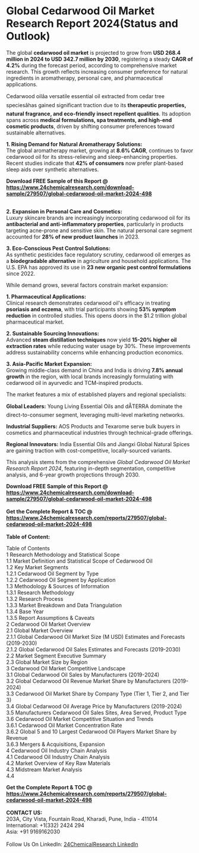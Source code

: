 <h1>Global Cedarwood Oil Market Research Report 2024(Status and Outlook)</h1><p>The global <strong>cedarwood oil market</strong> is projected to grow from <strong>USD 268.4 million in 2024 to USD 342.7 million by 2030</strong>, registering a steady <strong>CAGR of 4.2%</strong> during the forecast period, according to comprehensive market research. This growth reflects increasing consumer preference for natural ingredients in aromatherapy, personal care, and pharmaceutical applications.</p><p>Cedarwood oilâa versatile essential oil extracted from cedar tree speciesâhas gained significant traction due to its <strong>therapeutic properties, natural fragrance, and eco-friendly insect repellent qualities</strong>. Its adoption spans across <strong>medical formulations, spa treatments, and high-end cosmetic products</strong>, driven by shifting consumer preferences toward sustainable alternatives.</p><p><strong>1. Rising Demand for Natural Aromatherapy Solutions:</strong><br>
The global aromatherapy market, growing at <strong>8.6% CAGR</strong>, continues to favor cedarwood oil for its stress-relieving and sleep-enhancing properties. Recent studies indicate that <strong>42% of consumers</strong> now prefer plant-based sleep aids over synthetic alternatives.</p><div><b>Download FREE Sample of this Report @ 
            <a href="https://www.24chemicalresearch.com/download-sample/279507/global-cedarwood-oil-market-2024-498">
            https://www.24chemicalresearch.com/download-sample/279507/global-cedarwood-oil-market-2024-498</a></b></div><br><p><strong>2. Expansion in Personal Care and Cosmetics:</strong><br>
Luxury skincare brands are increasingly incorporating cedarwood oil for its <strong>antibacterial and anti-inflammatory properties</strong>, particularly in products targeting acne-prone and sensitive skin. The natural personal care segment accounted for <strong>28% of new product launches</strong> in 2023.</p><p><strong>3. Eco-Conscious Pest Control Solutions:</strong><br>
As synthetic pesticides face regulatory scrutiny, cedarwood oil emerges as a <strong>biodegradable alternative</strong> in agriculture and household applications. The U.S. EPA has approved its use in <strong>23 new organic pest control formulations</strong> since 2022.</p><p>While demand grows, several factors constrain market expansion:</p><p><strong>1. Pharmaceutical Applications:</strong><br>
Clinical research demonstrates cedarwood oil's efficacy in treating <strong>psoriasis and eczema</strong>, with trial participants showing <strong>53% symptom reduction</strong> in controlled studies. This opens doors in the $1.2 trillion global pharmaceutical market.</p><p><strong>2. Sustainable Sourcing Innovations:</strong><br>
Advanced <strong>steam distillation techniques</strong> now yield <strong>15-20% higher oil extraction rates</strong> while reducing water usage by 30%. These improvements address sustainability concerns while enhancing production economics.</p><p><strong>3. Asia-Pacific Market Expansion:</strong><br>
Growing middle-class demand in China and India is driving <strong>7.8% annual growth</strong> in the region, with local brands increasingly formulating with cedarwood oil in ayurvedic and TCM-inspired products.</p><p>The market features a mix of established players and regional specialists:</p><p><strong>Global Leaders:</strong> Young Living Essential Oils and dÅTERRA dominate the direct-to-consumer segment, leveraging multi-level marketing networks.</p><p><strong>Industrial Suppliers:</strong> AOS Products and Texarome serve bulk buyers in cosmetics and pharmaceutical industries through technical-grade offerings.</p><p><strong>Regional Innovators:</strong> India Essential Oils and Jiangxi Global Natural Spices are gaining traction with cost-competitive, locally-sourced variants.</p><p>This analysis stems from the comprehensive <em>Global Cedarwood Oil Market Research Report 2024</em>, featuring in-depth segmentation, competitive analysis, and 6-year growth projections through 2030.</p><div><b>Download FREE Sample of this Report @ 
            <a href="https://www.24chemicalresearch.com/download-sample/279507/global-cedarwood-oil-market-2024-498">
            https://www.24chemicalresearch.com/download-sample/279507/global-cedarwood-oil-market-2024-498</a></b></div><br><div><b>Get the Complete Report & TOC @ 
            <a href="https://www.24chemicalresearch.com/reports/279507/global-cedarwood-oil-market-2024-498">
            https://www.24chemicalresearch.com/reports/279507/global-cedarwood-oil-market-2024-498</a></b></div><br>
            <b>Table of Content:</b><p>Table of Contents<br />
 1 Research Methodology and Statistical Scope<br />
 1.1 Market Definition and Statistical Scope of Cedarwood Oil<br />
 1.2 Key Market Segments<br />
 1.2.1 Cedarwood Oil Segment by Type<br />
 1.2.2 Cedarwood Oil Segment by Application<br />
 1.3 Methodology & Sources of Information<br />
 1.3.1 Research Methodology<br />
 1.3.2 Research Process<br />
 1.3.3 Market Breakdown and Data Triangulation<br />
 1.3.4 Base Year<br />
 1.3.5 Report Assumptions & Caveats<br />
 2 Cedarwood Oil Market Overview<br />
 2.1 Global Market Overview<br />
 2.1.1 Global Cedarwood Oil Market Size (M USD) Estimates and Forecasts (2019-2030)<br />
 2.1.2 Global Cedarwood Oil Sales Estimates and Forecasts (2019-2030)<br />
 2.2 Market Segment Executive Summary<br />
 2.3 Global Market Size by Region<br />
 3 Cedarwood Oil Market Competitive Landscape<br />
 3.1 Global Cedarwood Oil Sales by Manufacturers (2019-2024)<br />
 3.2 Global Cedarwood Oil Revenue Market Share by Manufacturers (2019-2024)<br />
 3.3 Cedarwood Oil Market Share by Company Type (Tier 1, Tier 2, and Tier 3)<br />
 3.4 Global Cedarwood Oil Average Price by Manufacturers (2019-2024)<br />
 3.5 Manufacturers Cedarwood Oil Sales Sites, Area Served, Product Type<br />
 3.6 Cedarwood Oil Market Competitive Situation and Trends<br />
 3.6.1 Cedarwood Oil Market Concentration Rate<br />
 3.6.2 Global 5 and 10 Largest Cedarwood Oil Players Market Share by Revenue<br />
 3.6.3 Mergers & Acquisitions, Expansion<br />
 4 Cedarwood Oil Industry Chain Analysis<br />
 4.1 Cedarwood Oil Industry Chain Analysis<br />
 4.2 Market Overview of Key Raw Materials<br />
 4.3 Midstream Market Analysis<br />
 4.4 </p><div><b>Get the Complete Report & TOC @ 
            <a href="https://www.24chemicalresearch.com/reports/279507/global-cedarwood-oil-market-2024-498">
            https://www.24chemicalresearch.com/reports/279507/global-cedarwood-oil-market-2024-498</a></b></div><br><b>CONTACT US:</b><br>
            203A, City Vista, Fountain Road, Kharadi, Pune, India - 411014<br>
            International: +1(332) 2424 294<br>
            Asia: +91 9169162030 <br><br>
            Follow Us On LinkedIn: <a href="https://www.linkedin.com/company/24chemicalresearch/">24ChemicalResearch LinkedIn</a>